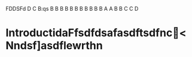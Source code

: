 FDDSFd
D
C
B:qs
B
B
B
B
B
B
B
B
B
B
B
A
A
B
B
C
C
D
# IntroductidaFfsdfdsafasdftsdfnc<Nndsf]asdflewrthn
